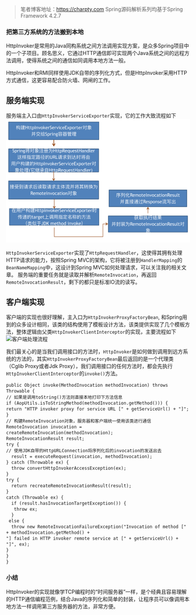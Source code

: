 > 笔者博客地址：https://charpty.com
> Spring源码解析系列均基于Spring Framework 4.2.7

### 把第三方系统的方法搬到本地
HttpInvoker是常用的Java同构系统之间方法调用实现方案，是众多Spring项目中的一个子项目。顾名思义，它通过HTTP通信即可实现两个Java系统之间的远程方法调用，使得系统之间的通信如同调用本地方法一般。

HttpInvoker和RMI同样使用JDK自带的序列化方式，但是HttpInvoker采用HTTP方式通信，这更容易配合防火墙、网闸的工作。
## 服务端实现
服务端主入口由```HttpInvokerServiceExporter```实现，它的工作大致流程如下
![服务端处理流程](/images/spring/httpinvoker/httpinvoker_server_bind_flow.png)

```HttpInvokerServiceExporter```实现了```HttpRequestHandler```，这使得其拥有处理HTTP请求的能力，按照Spring MVC的架构，它将被注册到```HandlerMapping```的```BeanNameMapping```中，这设计到Spring MVC如何处理请求，可以关注我的相关文章。
服务端的重要任务就是读取并解析```RemoteInvocation```，再返回```RemoteInvocationResult```，剩下的都只是标准IO流的读写。

## 客户端实现
客户端的实现也很好理解，主入口为```HttpInvokerProxyFactoryBean```, 和Spring用到的众多设计相同，该类的结构使用了模板设计方法，该类提供实现了几个模板方法，整体逻辑由父类```HttpInvokerClientInterceptor```的实现，主要流程如下
![客户端处理流程](/images/spring/httpinvoker/httpinvoker_client_invoke_flow.png)

我们最关心的是当我们调用接口的方法时，```HttpInvoker```是如何做到调用到远方系统的方法的，其实```HttpInvokerProxyFactoryBean```最后返回的是一个代理类（Cglib Proxy或者Jdk Proxy），我们调用接口的任何方法时，都会先执行```HttpInvokerClientInterceptor```的```invoke()```方法。

```
public Object invoke(MethodInvocation methodInvocation) throws Throwable {
// 如果是调用toString()方法则直接本地打印下方法信息
if (AopUtils.isToStringMethod(methodInvocation.getMethod())) {
return "HTTP invoker proxy for service URL [" + getServiceUrl() + "]";
}
// 构建RemoteInvocation对象，服务器和客户端统一使用该类进行通信
RemoteInvocation invocation = createRemoteInvocation(methodInvocation);
RemoteInvocationResult result;
try {
// 使用JDK自带的HttpURLConnection将序列化后的invocation的发送出去
  result = executeRequest(invocation, methodInvocation);
} catch (Throwable ex) {
  throw convertHttpInvokerAccessException(ex);
}
try {
  return recreateRemoteInvocationResult(result);
}
catch (Throwable ex) {
  if (result.hasInvocationTargetException()) {
   throw ex;
  }
 else {
  throw new RemoteInvocationFailureException("Invocation of method [" + methodInvocation.getMethod() +
"] failed in HTTP invoker remote service at [" + getServiceUrl() + "]", ex);
}
}
}

```
### 小结
HttpInvoker的实现就像学TCP编程时的“时间服务器”一样，是个经典且容易理解的HTTP通信编程范例，结合Java的序列化和简单的封装，让程序员可以像调用本地方法一样调用第三方服务器的方法，非常方便。